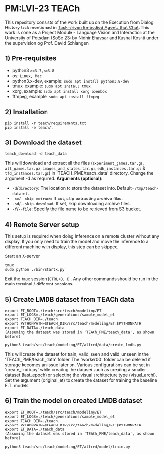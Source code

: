 # PM:LVI-23 TEACh
This repository consists of the work built up on the Execution from Dialog History task mentioned in [Task-driven Embodied Agents that Chat](https://arxiv.org/abs/2110.00534). This work is done as a Project Module - Language Vision and Interaction at the University of Potsdam (SoSe 23) by Nidhir Bhavsar and Kushal Koshti under the supervision og Prof. David Schlangen

## 1) Pre-requisites
- python3 `>=3.7,<=3.8`
- os: `Linux, Mac`
- python3.x-dev, example: `sudo apt install python3.8-dev`
- tmux, example: `sudo apt install tmux`
- xorg, example: `sudo apt install xorg openbox`
- ffmpeg, example: `sudo apt install ffmpeg`

## 2) Installation
```
pip install -r teach/requirements.txt
pip install -e teach/.
```

## 3) Download the dataset
```
teach_download -d teach_data 
```
This will download and extract all the files (`experiment_games.tar.gz`, `all_games.tar.gz`, 
`images_and_states.tar.gz`, `edh_instances.tar.gz` & `tfd_instances.tar.gz`) in 'TEACH_PME/teach_data' directory. Change the argument -d as required.
**Arguments (optional):**
- `-d`/`directory`: The location to store the dataset into. Default=`/tmp/teach-dataset`.
- `-se`/`--skip-extract`: If set, skip extracting archive files.
- `-sd`/`--skip-download`: If set, skip downloading archive files.
- `-f`/`--file`: Specify the file name to be retrieved from S3 bucket.

## 4) Remote Server setup 
This setup is required when doing Inference on a remote cluster without any display. If you only need to train the model and move the inference to a different machine with display, this step can be skipped.

Start an X-server 
```
tmux
sudo python ./bin/startx.py
```
Exit the `tmux` session (`CTRL+B, D`). Any other commands should be run in the main terminal / different sessions.

## 5) Create LMDB dataset from TEACh data 

```
export ET_ROOT=./teach/src/teach/modeling/ET
export ET_LOGS=./teach/generations/sample_model_et
export TEACH_DIR=./teach
export PYTHONPATH=$TEACH_DIR/src/teach/modeling/ET:$PYTHONPATH
export ET_DATA=./teach_data  
(Assuming the dataset was stored in 'TEACh_PME/teach_data', as shown before)

python3 teach/src/teach/modeling/ET/alfred/data/create_lmdb.py

```
This will create the dataset for train, valid_seen and valid_unseen in the 'TEACh_PME/teach_data' folder. The 'worker00' folder can be deleted if storage becomes an issue later on. Various configurations can be set in 'create_lmdb.py' while creating the dataset such as creating a smaller dataset (fast_epoch) or selecting the visual architecture type (visual_archi). Set the argument (original_et) to create the dataset for training the baseline E.T. models

## 6) Train the model on created LMDB dataset

```
export ET_ROOT=./teach/src/teach/modeling/ET
export ET_LOGS=./teach/generations/sample_model_et
export TEACH_DIR=./teach
export PYTHONPATH=$TEACH_DIR/src/teach/modeling/ET:$PYTHONPATH
export ET_DATA=./teach_data  
(Assuming the dataset was stored in 'TEACh_PME/teach_data', as shown before)

python3 teach/src/teach/modeling/ET/alfred/model/train.py

```